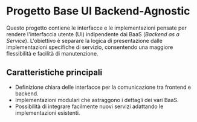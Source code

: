 # Progetto Base UI Backend-Agnostic

Questo progetto contiene le interfacce e le implementazioni pensate per rendere l'interfaccia utente (UI) indipendente dai BaaS (*Backend as a Service*). L'obiettivo è separare la logica di presentazione dalle implementazioni specifiche di servizio, consentendo una maggiore flessibilità e facilità di manutenzione.

## Caratteristiche principali

- Definizione chiara delle interfacce per la comunicazione tra frontend e backend.
- Implementazioni modulari che astraggono i dettagli dei vari BaaS.
- Possibilità di integrare facilmente nuovi servizi adattando le implementazioni esistenti.
